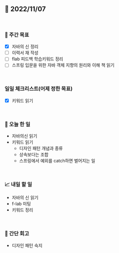 ## 📅 2022/11/07

<br/>

### 🏹 주간 목표

- [x] 자바의 신 정리
- [ ] 이력서 재 작성
- [ ] flab 피드백 학습키워드 정리
- [ ] 스프링 입문을 위한 자바 객체 지향의 원리와 이해 책 읽기

<br/>

### 일일 체크리스트(어제 정한 목표)

- [x] 키워드 읽기

<br/>

### 💯 오늘 한 일

- 자바의신 읽기
- 키워드 읽기
    - 디자인 패턴 개념과 종류
    - 상속보다는 조합
    - 스프링에서 예외를 catch하면 벌어지는 일

<br/>

### 📈 내일 할 일

- 자바의 신 읽기
- f-lab 미팅
- 키워드 정리

<br/>

### 🧐 간단 회고

- 디자인 패턴 숙지

